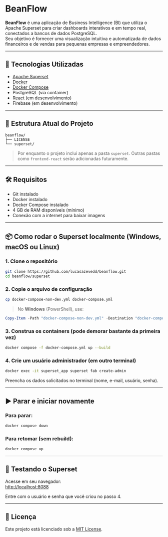 # BeanFlow

**BeanFlow** é uma aplicação de Business Intelligence (BI) que utiliza o Apache Superset para criar dashboards interativos e em tempo real, conectados a bancos de dados PostgreSQL.  
Seu objetivo é fornecer uma visualização intuitiva e automatizada de dados financeiros e de vendas para pequenas empresas e empreendedores.

---

## 🚀 Tecnologias Utilizadas

- [Apache Superset](https://superset.apache.org/)
- [Docker](https://www.docker.com/)
- [Docker Compose](https://docs.docker.com/compose/)
- PostgreSQL (via container)
- React (em desenvolvimento)
- Firebase (em desenvolvimento)

---

## 📁 Estrutura Atual do Projeto

```
beanflow/
├── LICENSE
└── superset/
```

> Por enquanto o projeto inclui apenas a pasta `superset`. Outras pastas como `frontend-react` serão adicionadas futuramente.

---

## 🛠️ Requisitos

- Git instalado
- Docker instalado
- Docker Compose instalado
- 4 GB de RAM disponíveis (mínimo)
- Conexão com a internet para baixar imagens

---

## 📦 Como rodar o Superset localmente (Windows, macOS ou Linux)

### 1. Clone o repositório
```bash
git clone https://github.com/lucasazevedd/beanflow.git
cd beanflow/superset
```

### 2. Copie o arquivo de configuração
```bash
cp docker-compose-non-dev.yml docker-compose.yml
```

> No **Windows** (PowerShell), use:
```powershell
Copy-Item -Path "docker-compose-non-dev.yml" -Destination "docker-compose.yml"
```

### 3. Construa os containers (pode demorar bastante da primeira vez)
```bash
docker compose -f docker-compose.yml up --build
```

### 4. Crie um usuário administrador (em outro terminal)
```bash
docker exec -it superset_app superset fab create-admin
```

Preencha os dados solicitados no terminal (nome, e-mail, usuário, senha).

---

## ▶️ Parar e iniciar novamente

### Para parar:
```bash
docker compose down
```

### Para retomar (sem rebuild):
```bash
docker compose up
```

---

## 🧪 Testando o Superset

Acesse em seu navegador:  
[http://localhost:8088](http://localhost:8088)

Entre com o usuário e senha que você criou no passo 4.

---

## 📝 Licença

Este projeto está licenciado sob a [MIT License](LICENSE).
